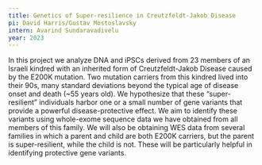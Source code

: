 ```yaml
---
title: Genetics of Super-resilience in Creutzfeldt-Jakob Disease
pi: David Harris/Gustav Mostoslavsky
intern: Avarind Sundaravadivelu
year: 2023
---
```


In this project we analyze DNA and iPSCs derived from 23 members of an Israeli kindred with an inherited form of
Creutzfeldt-Jakob Disease caused by the E200K mutation. Two mutation carriers from this kindred lived into their 90s,
many standard deviations beyond the typical age of disease onset and death (~55 years old). We hypothesize that these
“super-resilient” individuals harbor one or a small number of gene variants that provide a powerful disease-protective
effect. We aim to identify these variants using whole-exome sequence data we have obtained from all members of this
family. We will also be obtaining WES data from several families in which a parent and child are both E200K carriers,
but the parent is super-resilient, while the child is not. These will be particularly helpful in identifying protective
gene variants.